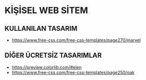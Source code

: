# KİŞİSEL WEB SİTEM
## KULLANILAN TASARIM
- https://www.free-css.com/free-css-templates/page270/marvel

## DİĞER ÜCRETSİZ TASARIMLAR
- https://preview.colorlib.com/#elen
- https://www.free-css.com/free-css-templates/page250/oak
